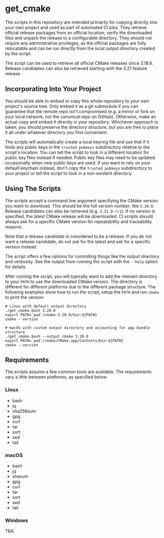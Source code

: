 # get_cmake

The scripts in this repository are intended primarily for copying directly into
your own project and used as part of automated CI jobs.
They retrieve official release packages from an official location, verify
the downloaded files and unpack the release to a configurable directory.
They should not require any administrative privileges, as the official
packages are fully relocatable and can be run directly from the local output
directory created by the script.

The script can be used to retrieve all official CMake releases since 3.18.6.
Release candidates can also be retrieved starting with the 3.21 feature release.


## Incorporating Into Your Project

You should be able to embed or copy this whole repository to your own
project's source tree.
Only embed it as a git submodule if you can guarantee that the remote repo
isn't compromised (e.g. a mirror or fork on your local network, not the
canonical repo on GitHub).
Otherwise, make an actual copy and embed it directly in your repository.
Whichever approach is taken, you should preserve the directory structure,
but you are free to place it all under whatever directory you find convenient.

The scripts will automatically create a local keyring file and use that if
it finds any public keys in the `trusted_pubkeys` subdirectory relative to
the script's location.
You can tell the script to look in a different location for public key files
instead if needed.
Public key files may need to be updated occasionally when new public keys
are used.
If you want to rely on your default keychain instead, don't copy the
`trusted_pubkeys` subdirectory to your project or tell the script to look in
a non-existent directory.


## Using The Scripts

The scripts accept a command line argument specifying the CMake version you
want to download.
This should be the full version number, like `3.20.0`.
Release candidates can also be retrieved (e.g. `3.21.0-rc1`).
If no version is specified, the latest CMake release will be downloaded.
CI scripts should always ask for a specific CMake version for repeatability
and traceability reasons.

Note that a release candidate is considered to be a release.
If you do not want a release candidate, do not ask for the latest and ask for
a specific version instead.

The script offers a few options for controlling things like the output
directory and verbosity.
See the output from running the script with the `--help` option for details.

After running the script, you will typically want to add the relevant directory
to your `PATH` to use the downloaded CMake version.
The directory is different for different platforms due to the different
package structure.
The following examples show how to run the script, setup the `PATH` and run
`cmake` to print the version:

```
# Linux with default output directory
./get_cmake.bash 3.20.0
export PATH=`pwd`/cmake-3.20.0/bin:${PATH}
cmake --version
```

```
# macOS with custom output directory and accounting for app bundle structure
./get_cmake.bash --output cmake 3.20.0
export PATH=`pwd`/cmake/CMake.app/Contents/bin:${PATH}
cmake --version
```


## Requirements

The scripts assume a few common tools are available.
The requirements vary a little between platforms, as specified below.

### Linux

* bash
* jq
* sha256sum
* gpg
* curl
* tar
* sort
* sed
* tail

### macOS

* bash
* jq
* shasum
* gpg
* curl
* tar
* sort
* sed
* tail

### Windows

TBA
